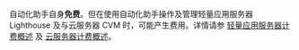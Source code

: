 自动化助手自身**免费**。但在使用自动化助手操作及管理轻量应用服务器 Lighthouse 及与云服务器 CVM 时，可能产生费用。详情请参 [轻量应用服务器计费概述](https://intl.cloud.tencent.com/document/product/1103/41403) 及 [云服务器计费概述](https://intl.cloud.tencent.com/document/product/213/2179)。
